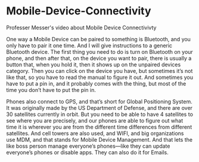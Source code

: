 # Mobile-Device-Connectivity
Professer Messer's video about Mobile Device Connectivivty


One way a Mobile Device can be paired to something is Bluetooth, and you only have to pair it one time. And I will give instructions to a generic Bluetooth device. The first thing you need to do is turn on Bluetooth on your phone, and then after that, on the device you want to pair, there is usually a button that, when you hold it, then it shows up on the unpaired devices category. Then you can click on the device you have, but sometimes it’s not like that, so you have to read the manual to figure it out. And sometimes you have to put a pin in, and it probably comes with the thing, but most of the time you don’t have to put the pin in.

Phones also connect to GPS, and that’s short for Global Positioning System. It was originally made by the US Department of Defense, and there are over 30 satellites currently in orbit. But you need to be able to have 4 satellites to see where you are precisely, and our phones are able to figure out what time it is wherever you are from the different time differences from different satellites. And cell towers are also used, and WIFI, and big organizations use MDM, and that stands for Mobile Device Management. And that lets the like boss person manage everyone’s phones—like they can update everyone’s phones or disable apps. They can also do it for Emails.
